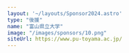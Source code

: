 ```yaml
---
layout: '~/layouts/Sponsor2024.astro'
type: "後援"
name: "富山県立大学"
image: "/images/sponsors/10.png"
siteUrl: https://www.pu-toyama.ac.jp/
---
```

